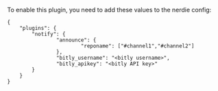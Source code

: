 To enable this plugin, you need to add these values to the nerdie config:

```
{
    "plugins": {
        "notify": {
                "announce": {
                        "reponame": ["#channel1","#channel2"]
                },
                "bitly_username": "<bitly username>",
                "bitly_apikey": "<bitly API key>"
        }
    }
}
```
